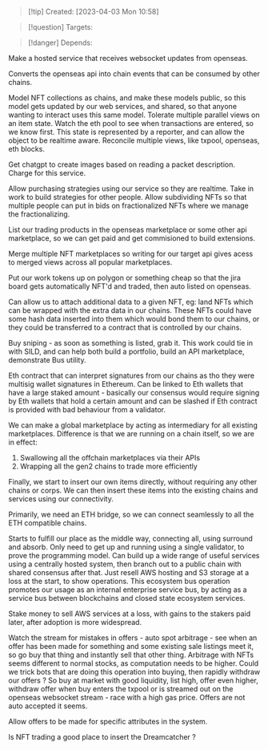 
>[!tip] Created: [2023-04-03 Mon 10:58]

>[!question] Targets: 

>[!danger] Depends: 

Make a hosted service that receives websocket updates from openseas.

Converts the openseas api into chain events that can be consumed by other chains.

Model NFT collections as chains, and make these models public, so this model gets updated by our web services, and shared, so that anyone wanting to interact uses this same model.
Tolerate multiple parallel views on an item state.
Watch the eth pool to see when transactions are entered, so we know first.
This state is represented by a reporter, and can allow the object to be realtime aware.
Reconcile multiple views, like txpool, openseas, eth blocks.

Get chatgpt to create images based on reading a packet description.  Charge for this service.

Allow purchasing strategies using our service so they are realtime.
Take in work to build strategies for other people.
Allow subdividing NFTs so that multiple people can put in bids on fractionalized NFTs where we manage the fractionalizing.

List our trading products in the openseas marketplace or some other api marketplace, so we can get paid and get commisioned to build extensions.

Merge multiple NFT marketplaces so writing for our target api gives acess to merged views across all popular marketplaces.

Put our work tokens up on polygon or something cheap so that the jira board gets automatically NFT'd and traded, then auto listed on openseas.

Can allow us to attach additional data to a given NFT, eg: land NFTs which can be wrapped with the extra data in our chains.  These NFTs could have some hash data inserted into them which would bond them to our chains, or they could be transferred to a contract that is controlled by our chains.

Buy sniping - as soon as something is listed, grab it.  This work could tie in with SILD, and can help both build a portfolio, build an API marketplace, demonstrate Bus utility.

Eth contract that can interpret signatures from our chains as tho they were multisig wallet signatures in Ethereum.  Can be linked to Eth wallets that have a large staked amount - basically our consensus would require signing by Eth wallets that hold a certain amount and can be slashed if Eth contract is provided with bad behaviour from a validator.

We can make a global marketplace by acting as intermediary for all existing marketplaces.  Difference is that we are running on a chain itself, so we are in effect:
1. Swallowing all the offchain marketplaces via their APIs
2. Wrapping all the gen2 chains to trade more efficiently

Finally, we start to insert our own items directly, without requiring any other chains or corps.  We can then insert these items into the existing chains and services using our connectivity.

Primarily, we need an ETH bridge, so we can connect seamlessly to all the ETH compatible chains.

Starts to fulfill our place as the middle way, connecting all, using surround and absorb.
Only need to get up and running using a single validator, to prove the programming model.  Can build up a wide range of useful services using a centrally hosted system, then branch out to a public chain with shared consensus after that.  Just resell AWS hosting and S3 storage at a loss at the start, to show operations.
This ecosystem bus operation promotes our usage as an internal enterprise service bus, by acting as a service bus between blockchains and closed state ecosystem services.

Stake money to sell AWS services at a loss, with gains to the stakers paid later, after adoption is more widespread.

Watch the stream for mistakes in offers - auto spot arbitrage - see when an offer has been made for something and some existing sale listings meet it, so go buy that thing and instantly sell that other thing.  Arbitrage with NFTs seems different to normal stocks, as computation needs to be higher.  Could we trick bots that are doing this operation into buying, then rapidly withdraw our offers ?  So buy at market with good liquidity, list high, offer even higher, withdraw offer when buy enters the txpool or is streamed out on the openseas websocket stream - race with a high gas price.  Offers are not auto accepted it seems.

Allow offers to be made for specific attributes in the system.


Is NFT trading a good place to insert the Dreamcatcher ?